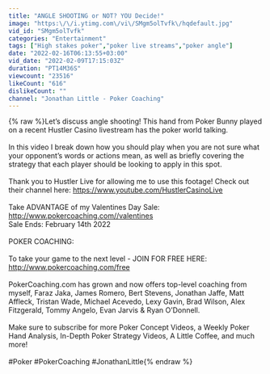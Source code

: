 ```yaml
---
title: "ANGLE SHOOTING or NOT? YOU Decide!"
image: "https:\/\/i.ytimg.com\/vi\/SMgm5olTvfk\/hqdefault.jpg"
vid_id: "SMgm5olTvfk"
categories: "Entertainment"
tags: ["High stakes poker","poker live streams","poker angle"]
date: "2022-02-16T06:13:55+03:00"
vid_date: "2022-02-09T17:15:03Z"
duration: "PT14M36S"
viewcount: "23516"
likeCount: "616"
dislikeCount: ""
channel: "Jonathan Little - Poker Coaching"
---
```

{% raw %}Let’s discuss angle shooting! This hand from Poker Bunny played on a recent Hustler Casino livestream has the poker world talking.<br /><br />In this video I break down how you should play when you are not sure what your opponent’s words or actions mean, as well as briefly covering the strategy that each player should be looking to apply in this spot.<br /><br />Thank you to Hustler Live for allowing me to use this footage! Check out their channel here: <a rel="nofollow" target="blank" href="https://www.youtube.com/HustlerCasinoLive">https://www.youtube.com/HustlerCasinoLive</a><br /><br />Take ADVANTAGE of my Valentines Day Sale: <a rel="nofollow" target="blank" href="http://www.pokercoaching.com//valentines">http://www.pokercoaching.com//valentines</a><br />Sale Ends: February 14th 2022<br /><br />POKER COACHING:<br /><br />To take your game to the next level - JOIN FOR FREE HERE: <a rel="nofollow" target="blank" href="http://www.pokercoaching.com/free">http://www.pokercoaching.com/free</a><br /> <br />PokerCoaching.com has grown and now offers top-level coaching from myself, Faraz Jaka, James Romero, Bert Stevens, Jonathan Jaffe, Matt Affleck, Tristan Wade, Michael Acevedo, Lexy Gavin, Brad Wilson, Alex Fitzgerald, Tommy Angelo, Evan Jarvis &amp; Ryan O’Donnell. <br /><br />Make sure to subscribe for more Poker Concept Videos, a Weekly Poker Hand Analysis, In-Depth Poker Strategy Videos, A Little Coffee, and much more!<br /><br />#Poker #PokerCoaching #JonathanLittle{% endraw %}
